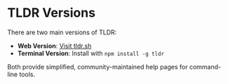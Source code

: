 # TLDR Versions

There are two main versions of TLDR:

- **Web Version**: [Visit tldr.sh](https://tldr.sh/)
- **Terminal Version**: Install with `npm install -g tldr`

Both provide simplified, community-maintained help pages for command-line tools.
